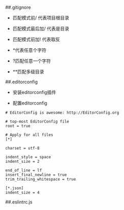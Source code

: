 ##.gitignore

- 匹配模式前/    代表项目根目录

- 匹配模式最后加/    代表是目录

- 匹配模式前加!    代表取反

- *代表任意个字符

- ?匹配任意一个字符

- **匹配多级目录



##.editorconfig

- 安装editorconfig插件

- 配置editorconfig

```
# EditorConfig is awesome: http://EditorConfig.org

# top-most EditorConfig file
root = true

# Apply for all files
[*]

charset = utf-8

indent_style = space
indent_size = 2

end_of_line = lf
insert_final_newline = true
trim_trailing_whitespace = true

[*.json]
indent_size = 4

```


##.eslintrc.js